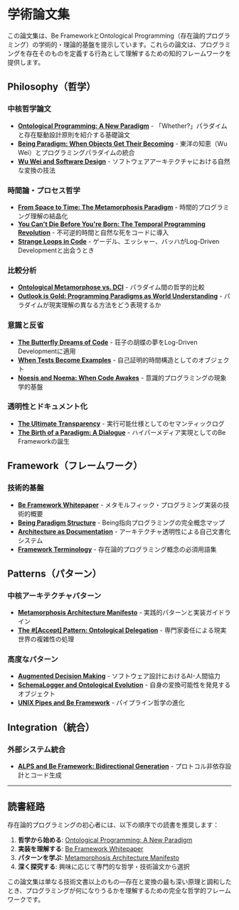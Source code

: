 # 学術論文集

この論文集は、Be FrameworkとOntological Programming（存在論的プログラミング）の学術的・理論的基盤を提示しています。これらの論文は、プログラミングを存在そのものを定義する行為として理解するための知的フレームワークを提供します。

## Philosophy（哲学）

### 中核哲学論文
- **[Ontological Programming: A New Paradigm](philosophy/ontological-programming-paper.md)** - 「Whether?」パラダイムと存在駆動設計原則を紹介する基礎論文
- **[Being Paradigm: When Objects Get Their Becoming](philosophy/being-paradigm-when-object-gets-its-becoming.md)** - 東洋の知恵（Wu Wei）とプログラミングパラダイムの統合
- **[Wu Wei and Software Design](philosophy/wu-wei-software-design.md)** - ソフトウェアアーキテクチャにおける自然な変換の技法

### 時間論・プロセス哲学
- **[From Space to Time: The Metamorphosis Paradigm](philosophy/from-space-to-time.md)** - 時間的プログラミング理解の結晶化
- **[You Can't Die Before You're Born: The Temporal Programming Revolution](philosophy/temporal-programming-revolution.md)** - 不可逆的時間と自然な死をコードに導入
- **[Strange Loops in Code](philosophy/strange-loops-in-code.md)** - ゲーデル、エッシャー、バッハがLog-Driven Developmentと出会うとき

### 比較分析
- **[Ontological Metamorphose vs. DCI](philosophy/metamorphose-vs-dci.md)** - パラダイム間の哲学的比較
- **[Outlook is Gold: Programming Paradigms as World Understanding](philosophy/outlook-is-gold-programming-paradigms-as-world-understanding.md)** - パラダイムが現実理解の異なる方法をどう表現するか

### 意識と反省
- **[The Butterfly Dreams of Code](philosophy/butterfly-dreams-of-code.md)** - 荘子の胡蝶の夢をLog-Driven Developmentに適用
- **[When Tests Become Examples](philosophy/when-tests-become-example.md)** - 自己証明的時間構造としてのオブジェクト
- **[Noesis and Noema: When Code Awakes](philosophy/noesis-and-noema-when-code-awakes.md)** - 意識的プログラミングの現象学的基盤

### 透明性とドキュメント化
- **[The Ultimate Transparency](philosophy/ultimate-transparency-article.md)** - 実行可能仕様としてのセマンティックログ
- **[The Birth of a Paradigm: A Dialogue](philosophy/dialogue-birth-of-paradigm.md)** - ハイパーメディア実現としてのBe Frameworkの誕生

## Framework（フレームワーク）

### 技術的基盤
- **[Be Framework Whitepaper](framework/be-framework-whitepaper.md)** - メタモルフィック・プログラミング実装の技術的概要
- **[Being Paradigm Structure](framework/being-paradigm-structure.md)** - Being指向プログラミングの完全概念マップ
- **[Architecture as Documentation](framework/architecture-as-documentation.md)** - アーキテクチャ透明性による自己文書化システム
- **[Framework Terminology](framework/terminology.md)** - 存在論的プログラミング概念の必須用語集

## Patterns（パターン）

### 中核アーキテクチャパターン
- **[Metamorphosis Architecture Manifesto](patterns/metamorphosis-architecture-manifesto.md)** - 実践的パターンと実装ガイドライン
- **[The #[Accept] Pattern: Ontological Delegation](patterns/accept-pattern-ontological-delegation.md)** - 専門家委任による現実世界の複雑性の処理

### 高度なパターン
- **[Augmented Decision Making](patterns/augmented-decision-making.md)** - ソフトウェア設計におけるAI-人間協力
- **[SchemaLogger and Ontological Evolution](patterns/schemalogger-ontological-evolution.md)** - 自身の変換可能性を発見するオブジェクト
- **[UNIX Pipes and Be Framework](patterns/unix-pipes-vs-be-framework.md)** - パイプライン哲学の進化

## Integration（統合）

### 外部システム統合
- **[ALPS and Be Framework: Bidirectional Generation](integration/alps-be-bidirectional-generation.md)** - プロトコル非依存設計とコード生成

---

## 読書経路

存在論的プログラミングの初心者には、以下の順序での読書を推奨します：

1. **哲学から始める**: [Ontological Programming: A New Paradigm](philosophy/ontological-programming-paper.md)
2. **実装を理解する**: [Be Framework Whitepaper](framework/be-framework-whitepaper.md)  
3. **パターンを学ぶ**: [Metamorphosis Architecture Manifesto](patterns/metamorphosis-architecture-manifesto.md)
4. **深く探究する**: 興味に応じて専門的な哲学・技術論文から選択

この論文集は単なる技術文書以上のもの—存在と変換の最も深い原理と調和したとき、プログラミングが何になりうるかを理解するための完全な哲学的フレームワークです。